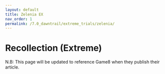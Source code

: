```yaml
---
layout: default
title: Zelenia EX
nav_order: 1
permalink: /7.0_dawntrail/extreme_trials/zelenia/
---
```


# Recollection (Extreme)

N.B: This page will be updated to reference Game8 when they publish their article.

<script data-goatcounter="https://xivjpraids.goatcounter.com/count"
        async src="//gc.zgo.at/count.js"></script>
